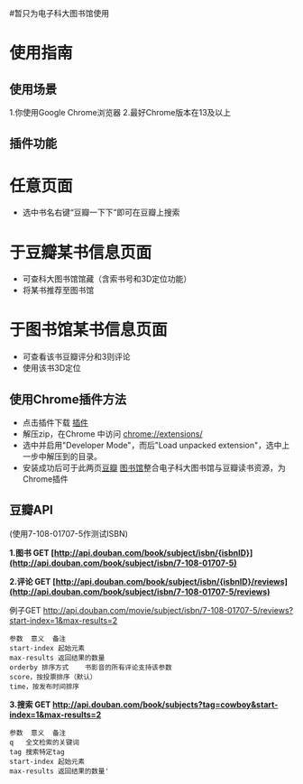 #暂只为电子科大图书馆使用
# 使用指南 #

## 使用场景 ##
1.你使用Google Chrome浏览器
2.最好Chrome版本在13及以上

## 插件功能 ##
# 任意页面
  * 选中书名右键“豆瓣一下下”即可在豆瓣上搜索

# 于豆瓣某书信息页面
  * 可查科大图书馆馆藏（含索书号和3D定位功能）
  * 将某书推荐至图书馆
  
# 于图书馆某书信息页面
  * 可查看该书豆瓣评分和3则评论
  * 使用该书3D定位


## 使用Chrome插件方法 ##
  * 点击插件下载  [插件](https://github.com/jinntrance/douban-mashuper/archive/uestc.zip)
  * 解压zip，在Chrome 中访问 [chrome://extensions/](chrome://extensions/)
  * 选中并启用"Developer Mode"，而后"Load unpacked extension"，选中上一步中解压到的目录。
  * 安装成功后可于此两页[豆瓣](http://book.douban.com/subject/5401989/) [图书馆](http://webpac.uestc.edu.cn/search*chx/i?SEARCH=9787542629586&sortdropdown=-&searchscope=1)整合电子科大图书馆与豆瓣读书资源，为Chrome插件


豆瓣API
-----

(使用7-108-01707-5作测试ISBN)

**1.图书 GET [http://api.douban.com/book/subject/isbn/{isbnID}](http://api.douban.com/book/subject/isbn/7-108-01707-5)**

**2.评论 GET [http://api.douban.com/book/subject/isbn/{isbnID}/reviews](http://api.douban.com/book/subject/isbn/7-108-01707-5/reviews)**

例子GET http://api.douban.com/movie/subject/isbn/7-108-01707-5/reviews?start-index=1&max-results=2

```
参数	意义	备注
start-index	起始元素
max-results	返回结果的数量
orderby	排序方式	书影音的所有评论支持该参数
score，按投票排序（默认）
time，按发布时间排序
```

**3.搜索
GET http://api.douban.com/book/subjects?tag=cowboy&start-index=1&max-results=2**

```
参数	意义	备注
q	全文检索的关键词
tag	搜索特定tag
start-index	起始元素
max-results	返回结果的数量'
```

